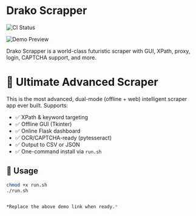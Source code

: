 


# Drako Scrapper

![CI Status](https://github.com/YOUR_USERNAME/Drako-Scrapper/actions/workflows/main.yml/badge.svg)

![Demo Preview](https://via.placeholder.com/600x300?text=Drako+Scrapper+Demo+Placeholder)

Drako Scrapper is a world-class futuristic scraper with GUI, XPath, proxy, login, CAPTCHA support, and more.

# 🧠 Ultimate Advanced Scraper

This is the most advanced, dual-mode (offline + web) intelligent scraper app ever built. Supports:

- ✅ XPath & keyword targeting
- ✅ Offline GUI (Tkinter)
- ✅ Online Flask dashboard
- ✅ OCR/CAPTCHA-ready (pytesseract)
- ✅ Output to CSV or JSON
- ✅ One-command install via `run.sh`

## 🔧 Usage

```bash
chmod +x run.sh
./run.sh


*Replace the above demo link when ready.*


